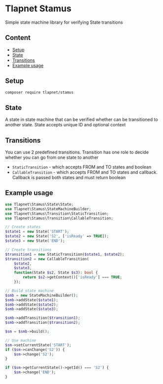 # Tlapnet Stamus

Simple state machine library for verifying State transitions

## Content

- [Setup](.docs/README.md#setup)
- [State](.docs/README.md#state)
- [Transitions](.docs/README.md#transitions)
- [Example usage](.docs/README.md#example-usage)

## Setup

```bash
composer require tlapnet/stamus
```

## State

A state in state machine that can be verified whether can be transitioned to another state. State accepts unique ID and optional context

## Transitions

You can use 2 predefined transitions. Transition has one role to decide whether you can go from one state to another

* `StaticTransition` - which accepts FROM and TO states and boolean
* `CallableTransition` - which accepts FROM and TO states and callback. Callback is passed both states and must return boolean

## Example usage

```php
use Tlapnet\Stamus\State\State;
use Tlapnet\Stamus\StateMachineBuilder;
use Tlapnet\Stamus\Transition\StaticTransition;
use Tlapnet\Stamus\Transition\CallableTransition;

// Create states
$state1 = new State('START');
$state2 = new State('S2', ['isReady' => TRUE]);
$state3 = new State('END');

// Create transitions
$transition1 = new StaticTransition($state1, $state2);
$transition2 = new CallableTransition(
    $state2,
    $state3,
    function(State $s2, State $s3): bool {
        return $s2->getContext()['isReady'] === TRUE;
    });

// Build state machine
$smb = new StateMachineBuilder();
$smb->addState($state1);
$smb->addState($state2);
$smb->addState($state3);

$smb->addTransition($transition1);
$smb->addTransition($transition2);

$sm = $smb->build();

// Use machine
$sm->setCurrentState('START');
if ($sm->canChange('S2')) {
    $sm->change('S2');
}

if ($sm->getCurrentState()->getId() === 'S2') {
    $sm->change('END');
}

```
